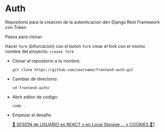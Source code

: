 # Auth

Repositorio para la creacion de la autenticacion den Django Rest Framework con Token

Pasos para clonar:

Hacer `fork` (bifurcacion) con el boton `fork` crear el fork con el mismo nombre del proyecto: `create fork`

- Clonar el repositorio a tu nombre:

      git clone https://github.com/username/frontend-auth.git

- Cambiar de directorio:

      cd frontend-auth/

- Abrir editor de codigo:

      code .

- Empezar el desafio

  [🔑 SESIÓN de USUARIO en REACT y en Local Storage ... y COOKIES 🍪?](https://youtu.be/OK9zmaXIISI?si=a9JdQi5SgLQ_DWP_)
